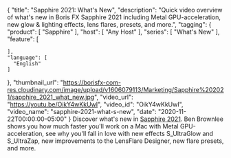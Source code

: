 {
  "title": "Sapphire 2021: What's New",
  "description": "Quick video overview of what's new in Boris FX Sapphire 2021 including Metal GPU-acceleration, new glow & lighting effects, lens flares, presets, and more.",
  "tagging": {
    "product": [
      "Sapphire"
    ],
    "host": [
      "Any Host"
    ],
    "series": [
      "What's New"
    ],
    "feature": [

    ],
    "language": [
      "English"
    ]
  },
  "thumbnail_url": "https://borisfx-com-res.cloudinary.com/image/upload/v1606079113/Marketing/Sapphire%202021/sapphire_2021_what_new.jpg",
  "video_url": "https://youtu.be/OikY4wKkUwI",
  "video_id": "OikY4wKkUwI",
  "video_name": "sapphire-2021-what-s-new",
  "date": "2020-11-22T00:00:00-05:00"
}
Discover what's new in [Sapphire 2021](https://borisfx.com/products/sapphire/?collection=sapphire&product=sapphire "Boris FX Sapphire"). Ben Brownlee shows you how much faster you'll work on a Mac with Metal GPU-acceleration, see why you'll fall in love with new effects S_UltraGlow and S_UltraZap, new improvements to the LensFlare Designer, new flare presets, and more.
